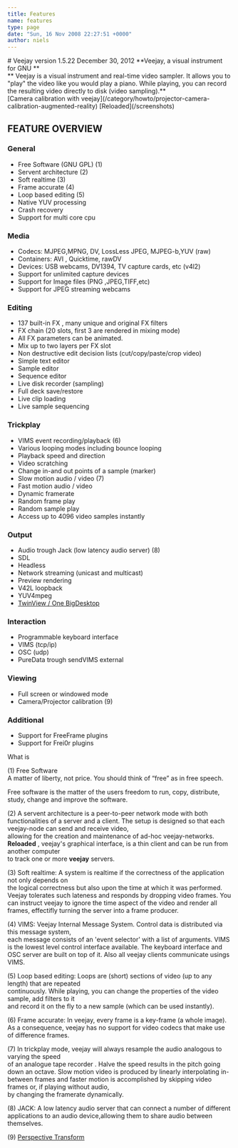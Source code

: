 ```yaml
---
title: Features
name: features
type: page
date: "Sun, 16 Nov 2008 22:27:51 +0000"
author: niels
---
```

<div class="c1"># Veejay version 1.5.22  
December 30, 2012  
**Veejay, a visual instrument for GNU  
**</div>  
<div class="c1">  
<http://veejayhq.net>  
<http://code.dyne.org/veejay/>  
</div>  
<div class="c1">**  
Veejay is a visual instrument and real-time video sampler.  
It allows you to "play" the video like you would play a piano.  
While playing, you can record the resulting video directly to disk (video sampling).**</div>  


<div class="c1">  
[Camera calibration with veejay](/category/howto/projector-camera-calibration-augmented-reality)   
[Reloaded](/screenshots)  
</div>  


## FEATURE OVERVIEW  


### General  

* Free Software (GNU GPL) (1)  
* Servent architecture (2)  
* Soft realtime (3)  
* Frame accurate (4)  
* Loop based editing (5)  
* Native YUV processing  
* Crash recovery  
* Support for multi core cpu  


### Media  

* Codecs: MJPEG,MPNG, DV, LossLess JPEG, MJPEG-b,YUV (raw)  
* Containers: AVI , Quicktime, rawDV  
* Devices: USB webcams, DV1394, TV capture cards, etc (v4l2)  
* Support for unlimited capture devices  
* Support for Image files (PNG ,JPEG,TIFF,etc)  
* Support for JPEG streaming webcams  


### Editing  

* 137 built-in FX , many unique and original FX filters  
* FX chain (20 slots, first 3 are rendered in mixing mode)  
* All FX parameters can be animated.  
* Mix up to two layers per FX slot  
* Non destructive edit decision lists (cut/copy/paste/crop video)  
* Simple text editor  
* Sample editor  
* Sequence editor  
* Live disk recorder (sampling)  
* Full deck save/restore  
* Live clip loading  
* Live sample sequencing  


### Trickplay  

* VIMS event recording/playback (6)  
* Various looping modes including bounce looping  
* Playback speed and direction  
* Video scratching  
* Change in-and out points of a sample (marker)  
* Slow motion audio / video (7)  
* Fast motion audio / video  
* Dynamic framerate  
* Random frame play  
* Random sample play  
* Access up to 4096 video samples instantly  


### Output  

* Audio trough Jack (low latency audio server) (8)  
* SDL  
* Headless  
* Network streaming (unicast and multicast)  
* Preview rendering  
* V42L loopback  
* YUV4mpeg  
* [TwinView / One BigDesktop](/category/documentation/veejay-environment-variables)  


### Interaction  

* Programmable keyboard interface  
* VIMS (tcp/ip)  
* OSC (udp)  
* PureData trough sendVIMS external  


### Viewing  

* Full screen or windowed mode  
* Camera/Projector calibration (9)  


### Additional  
* Support for FreeFrame plugins  
* Support for Frei0r plugins  


What is  


(1) Free Software  
A matter of liberty, not price. You should think of “free” as in free speech.  

Free software is the matter of the users freedom to run, copy, distribute, study, change and improve the software.  


(2) A servent architecture is a peer-to-peer network mode with both functionalities of a server and a client. The setup is designed so that each veejay-node can send and receive video,  
allowing for the creation and maintenance of ad-hoc veejay-networks. **Reloaded** , veejay's graphical interface, is a thin client and can be run from another computer  
to track one or more **veejay** servers.  

(3) Soft realtime: A system is realtime if the correctness of the application not only depends on  
the logical correctness but also upon the time at which it was performed. Veejay tolerates such lateness and responds by dropping video frames. You can instruct veejay to ignore the time aspect of the video and render all frames, effectifly turning the server into a frame producer.  

(4) VIMS: Veejay Internal Message System. Control data is distributed via this message system,  
each message consists of an 'event selector' with a list of arguments. VIMS is the lowest level control interface available. The keyboard interface and OSC server are built on top of it. Also all veejay clients communicate usings VIMS.  

(5) Loop based editing: Loops are (short) sections of video (up to any length) that are repeated  
continuously. While playing, you can change the properties of the video sample, add filters to it  
and record it on the fly to a new sample (which can be used instantly).  

(6) Frame accurate: In veejay, every frame is a key-frame (a whole image). As a consequence, veejay has no support for video codecs that make use of difference frames.  

(7) In trickplay mode, veejay will always resample the audio analogous to varying the speed  
of an analogue tape recorder . Halve the speed results in the pitch going down an octave. Slow motion video is produced by linearly interpolating in-between frames and faster motion is accomplished by skipping video frames or, if playing without audio,  
by changing the framerate dynamically.  

(8) JACK: A low latency audio server that can connect a number of different applications to an audio device,allowing them to share audio between themselves.  

(9) [Perspective Transform](/category/howto/projector-camera-calibration-augmented-reality)
